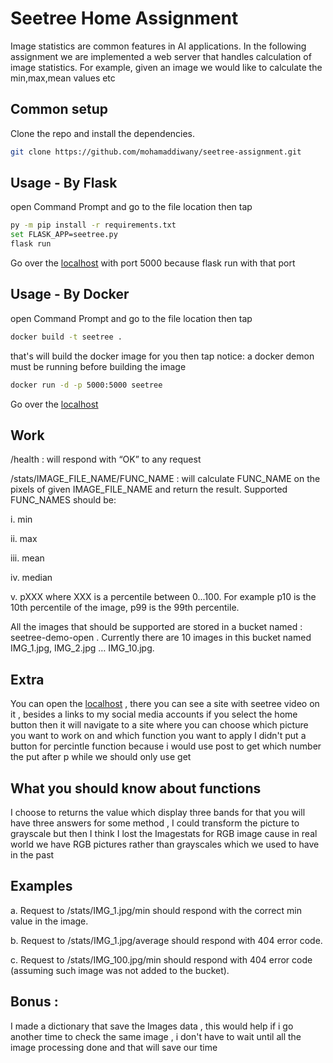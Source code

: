# Seetree Home Assignment
Image statistics are common features in AI applications.
In the following assignment we are implemented a web server that handles
calculation of image statistics. For example, given an image we would like to calculate the
min,max,mean values etc

## Common setup
Clone the repo and install the dependencies.
```bash
git clone https://github.com/mohamaddiwany/seetree-assignment.git
```

## Usage - By Flask

open Command Prompt and go to the file location then tap 
```bash
py -m pip install -r requirements.txt
set FLASK_APP=seetree.py
flask run
```
Go over the [localhost](https://127.0.0.0:5000) with port 5000 because flask run with that port

## Usage - By Docker

open Command Prompt and go to the file location then tap
```bash
docker build -t seetree .
```
that's will build the docker image for you then tap
notice: a docker demon must be running before building the image
```bash
docker run -d -p 5000:5000 seetree
```
Go over the [localhost](https://127.0.0.0:5000)
## Work

/health : will respond with “OK” to any request

/stats/IMAGE_FILE_NAME/FUNC_NAME : will calculate FUNC_NAME on the
pixels of given IMAGE_FILE_NAME and return the result.
Supported FUNC_NAMES should be:

i. min

ii. max

iii. mean

iv. median

v. pXXX where XXX is a percentile between 0...100. For example p10 is the
10th percentile of the image, p99 is the 99th percentile.

All the images that should be supported are stored in a bucket named :
seetree-demo-open .
Currently there are 10 images in this bucket named IMG_1.jpg, IMG_2.jpg …
IMG_10.jpg. 

## Extra
You can open the [localhost](https://127.0.0.0:5000) , there you can see 
a site with seetree video on it , besides a links to my social media accounts
if you select the home button then it will navigate to a site where you can 
choose which picture you want to work on and which function you want to apply
I didn't put a button for percintle function because i would use post to get which number the put after p while we should only use get

## What you should know about functions
I choose to returns the value which display three bands for that you will have three answers for some method , I could transform the picture to grayscale but then I think I lost the Imagestats for RGB image cause in real world we have RGB pictures rather than grayscales which we used to have in the past 

## Examples
a. Request to /stats/IMG_1.jpg/min should respond with the correct min value in the
image.

b. Request to /stats/IMG_1.jpg/average should respond with 404 error code.

c. Request to /stats/IMG_100.jpg/min should respond with 404 error code
(assuming such image was not added to the bucket).


## Bonus :
I made a dictionary that save the Images data , this would help if i go another time to check the same image , i don't have to wait until all the image processing done and that will save our time
